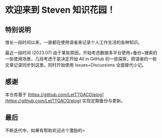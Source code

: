 # 欢迎来到 Steven 知识花园！

## 特别说明

很长一段时间以来，一直都在使用语雀来记录个人工作生活的各种知识。

最近一段时间 (2023.07) 由于某些原因，开始考虑数据多平台使用+备份+搜索的一些使用场景，几经考虑于是决定开始 All in GitHub 的一些探索，把语雀的一些文章记录同步到这里。同时开始使用 Issues+Discussions 全面替代小记。

## 感谢

本仓库基于 [https://github.com/LetTTGACO/elog](https://github.com/LetTTGACO/elog) 实现定期备份与更新。

## 最后
不断迭代中，如果有帮助欢迎点个激励的⭐️
